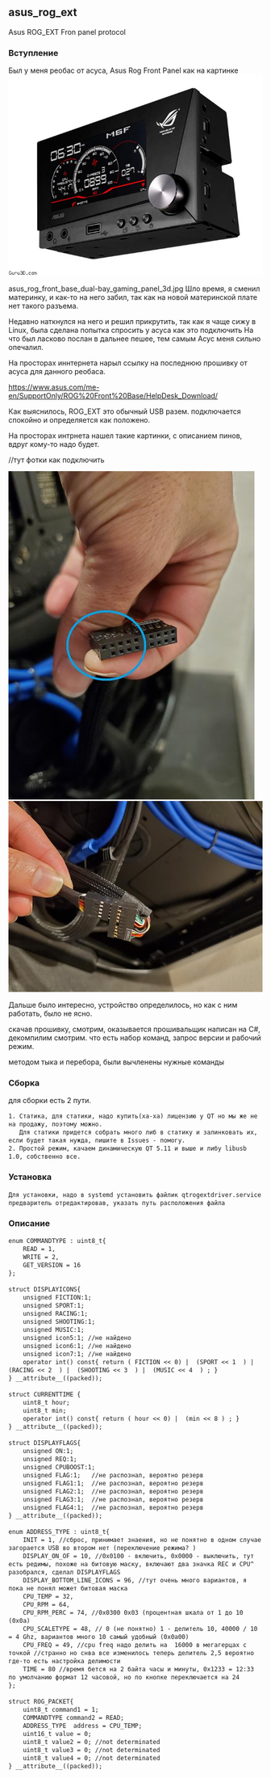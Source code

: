 ## asus_rog_ext
Asus ROG_EXT Fron panel protocol

### Вступление

Был у меня реобас от асуса, Asus Rog Front Panel как на картинке 
![port](https://github.com/MimikFc7/asus_rog_ext/blob/main/asus_rog_front_base_dual-bay_gaming_panel_3d.jpg)

asus_rog_front_base_dual-bay_gaming_panel_3d.jpg
Шло время, я сменил материнку, и как-то на него забил, так как на новой материнской плате нет такого разъема.

Недавно наткнулся на него и решил прикрутить, так как я чаще сижу в Linux, была сделана попытка спросить у асуса как это подключить
На что был ласково послан в дальнее пешее, тем самым Асус меня сильно опечалил.

На просторах иннтернета нарыл ссылку на последнюю прошивку от асуса для данного реобаса. 

https://www.asus.com/me-en/SupportOnly/ROG%20Front%20Base/HelpDesk_Download/


Как выяснилось, ROG_EXT это обычный USB разем. подключается спокойно и определяется как положено.

На просторах интрнета нашел такие картинки, с описанием пинов, вдруг кому-то надо будет.

//тут фотки как подключить

![port](https://github.com/MimikFc7/asus_rog_ext/blob/main/20200215_023012.jpg)
![port](https://github.com/MimikFc7/asus_rog_ext/blob/main/20200215_023037.jpg)



Дальше было интересно, устройство определилось, но как с ним работать, было не ясно. 

скачав прошивку, смотрим, оказывается прошивальщик написан на C#, декомпилим смотрим. что есть набор команд, запрос версии и рабочий режим.

методом тыка и перебора, были вычленены нужные команды


### Сборка

для сборки есть 2 пути.

    1. Статика, для статики, надо купить(ха-ха) лицензию у QT но мы же не на продажу, поэтому можно. 
       Для статики придется собрать много либ в статику и залинковать их, если будет такая нужда, пишите в Issues - помогу.
    2. Простой режим, качаем динамическую QT 5.11 и выше и либу libusb 1.0, собственно все.

### Установка
    Для установки, надо в systemd установить файлик qtrogextdriver.service предваритель отредактировав, указать путь расположения файла

### Описание

    enum COMMANDTYPE : uint8_t{
        READ = 1,
        WRITE = 2,
        GET_VERSION = 16
    };

    struct DISPLAYICONS{
        unsigned FICTION:1;
        unsigned SPORT:1;
        unsigned RACING:1;
        unsigned SHOOTING:1;
        unsigned MUSIC:1;
        unsigned icon5:1; //не найдено
        unsigned icon6:1; //не найдено
        unsigned icon7:1; //не найдено
        operator int() const{ return ( FICTION << 0) |  (SPORT << 1  ) |  (RACING << 2  ) |  (SHOOTING << 3  ) |  (MUSIC << 4  ) ; }
    } __attribute__((packed));

    struct CURRENTTIME {
        uint8_t hour;
        uint8_t min;
        operator int() const{ return ( hour << 0) |  (min << 8 ) ; }
    } __attribute__((packed));

    struct DISPLAYFLAGS{
        unsigned ON:1;
        unsigned REQ:1;
        unsigned CPUBOOST:1;
        unsigned FLAG:1;   //не распознал, вероятно резерв
        unsigned FLAG1:1;  //не распознал, вероятно резерв
        unsigned FLAG2:1;  //не распознал, вероятно резерв
        unsigned FLAG3:1;  //не распознал, вероятно резерв
        unsigned FLAG4:1;  //не распознал, вероятно резерв
    } __attribute__((packed));

    enum ADDRESS_TYPE : uint8_t{
        INIT = 1, //сброс, принимает знаения, но не понятно в одном случае загорается USB во втором нет (переключение режима? )
        DISPLAY_ON_OF = 10, //0x0100 - включить, 0x0000 - выключить, тут есть редимы, похоже на битовую маску, включают два значка REC и CPU^ разобрался, сделал DISPLAYFLAGS
        DISPLAY_BOTTOM_LINE_ICONS = 96, //тут очень много вариантов, я пока не понял может битовая маска
        CPU_TEMP = 32,
        CPU_RPM = 64,
        CPU_RPM_PERC = 74, //0x0300 0x03 (процентная шкала от 1 до 10 (0x0a)
        CPU_SCALETYPE = 48, // 0 (не понятно) 1 - делитель 10, 40000 / 10 = 4 Ghz, вариантов много 10 самый удобный (0x0a00)
        CPU_FREQ = 49, //cpu freq надо делить на  16000 в мегагерцах с точкой //странно но снва все изменилось теперь делитель 2,5 вероятно где-то есть настройка делимости
        TIME = 80 //время бется на 2 байта часы и минуты, 0x1233 = 12:33 по умолчанию формат 12 часовой, но по кнопке переключается на 24
    };

    struct ROG_PACKET{
        uint8_t command1 = 1;
        COMMANDTYPE command2 = READ;
        ADDRESS_TYPE  address = CPU_TEMP;
        uint16_t value = 0;    
        uint8_t value2 = 0; //not determinated
        uint8_t value3 = 0; //not determinated
        uint8_t value4 = 0; //not determinated
    } __attribute__((packed));


